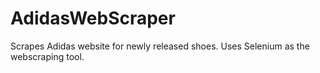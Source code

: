 # AdidasWebScraper
Scrapes Adidas website for newly released shoes. Uses Selenium as the webscraping tool.
